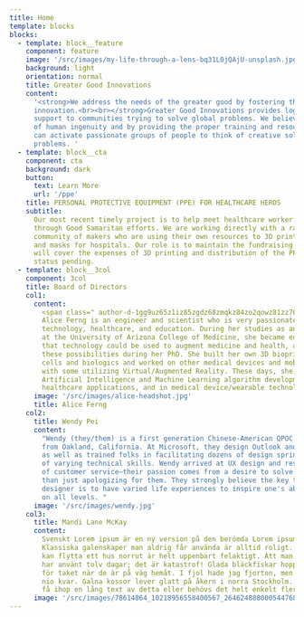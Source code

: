 ```yaml
---
title: Home
template: blocks
blocks:
  - template: block__feature
    component: feature
    image: '/src/images/my-life-through-a-lens-bq31L0jQAjU-unsplash.jpg'
    background: light
    orientation: normal
    title: Greater Good Innovations
    content:
      '<strong>We address the needs of the greater good by fostering thoughtful
      innovation.<br><br></strong>Greater Good Innovations provides logistics and engineering
      support to communities trying to solve global problems. We believe in the power
      of human ingenuity and by providing the proper training and resources we believe
      can activate passionate groups of people to think of creative solutions to dire
      problems. '
  - template: block__cta
    component: cta
    background: dark
    button:
      text: Learn More
      url: '/ppe'
    title: PERSONAL PROTECTIVE EQUIPMENT (PPE) FOR HEALTHCARE HEROS
    subtitle:
      Our most recent timely project is to help meet healthcare worker PPE needs
      through Good Samaritan efforts. We are working directly with a rapidly growing
      community of makers who are using their own resources to 3D print face shields
      and masks for hospitals. Our role is to maintain the fundraising campaign that
      will cover the expenses of 3D printing and distribution of the PPEs. 501(c)(3)
      status pending.
  - template: block__3col
    component: 3col
    title: Board of Directors
    col1:
      content:
        <span class=" author-d-1gg9uz65z1iz85zgdz68zmqkz84zo2qowz81zz76zqz76zyz85zz88zgwz65zb9z67zz90zuz66z1ai4z82zfz67zs8fb7vvz70z">Dr.
        Alice Ferng is an engineer and scientist who is very passionate about medical
        technology, healthcare, and education. During her studies as an MD/PhD candidate
        at the University of Arizona College of Medicine, she became enamored with ways
        that technology could be used to augment medicine and health, and began to explore
        these possibilities during her PhD. She built her own 3D bioprinter for stem
        cells and biologics and worked on other medical devices and mobile health apps,
        with some utilizing Virtual/Augmented Reality. These days, she is involved in
        Artificial Intelligence and Machine Learning algorithm development for various
        healthcare applications, and in medical device/wearable technology development.</span>
      image: '/src/images/alice-headshot.jpg'
      title: Alice Ferng
    col2:
      title: Wendy Pei
      content:
        "Wendy (they/them) is a first generation Chinese-American QPOC and parent
        from Oakland, California. At Microsoft, they design Outlook and have facilitated
        as well as trained folks in facilitating dozens of design sprints with people
        of varying technical skills. Wendy arrived at UX design and research by way
        of customer service—their passion comes from a desire to solve problems rather
        than just apologizing for them. They strongly believe the key to being a successful
        designer is to have varied life experiences to inspire one's ability to empathize
        on all levels. "
      image: '/src/images/wendy.jpg'
    col3:
      title: Mandi Lane McKay
      content:
        Svenskt Lorem ipsum är en ny version på den berömda Lorem ipsum stycket.
        Klassiska galenskaper man aldrig får använda är alltid roligt. Att man sedan
        kan flytta ett hus norrut är helt uppenbart felaktigt. Att man på senare år
        har använt tolv dagar; det är katastrof! Glada bläckfiskar hoppar aldrig ner
        för taket när de är på väg hemåt. I fjol hade jag fjorton, men nu har jag bara
        nio kvar. Galna kossor lever glatt på åkern i norra Stockholm. Kanske kan man
        få ihop en lång text av detta eller behövs det helt enkelt fler meningar?
      image: '/src/images/78614864_10218956558400567_264624888000544768_n.jpg'
---
```

